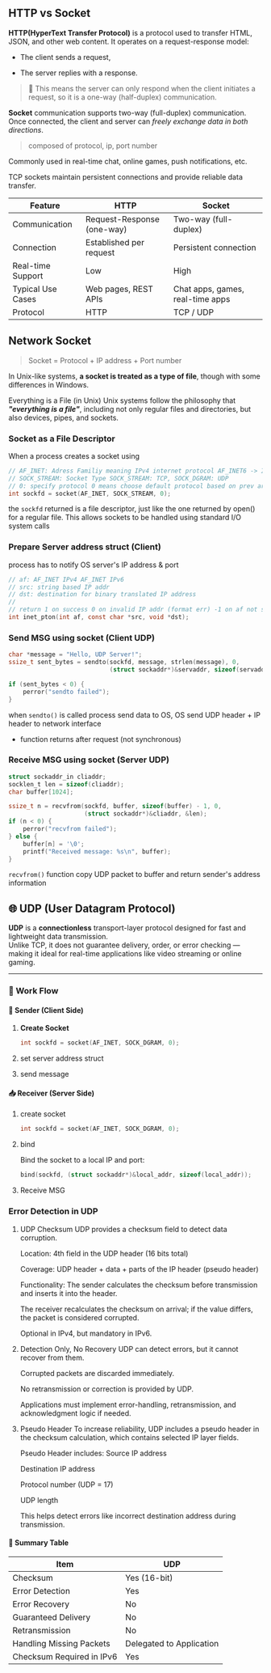 ## HTTP vs Socket

**HTTP(HyperText Transfer Protocol)** is a protocol used to transfer HTML, JSON, and other web content.
It operates on a request-response model:

* The client sends a request,

* The server replies with a response.

> 📌 This means the server can only respond when the client initiates a request,
> so it is a one-way (half-duplex) communication.

**Socket** communication supports two-way (full-duplex) communication.
Once connected, the client and server can *freely exchange data in both directions*.

> composed of protocol, ip, port number

Commonly used in real-time chat, online games, push notifications, etc.

TCP sockets maintain persistent connections and provide reliable data transfer.

| Feature           | HTTP                       | Socket                           |
| ----------------- | -------------------------- | -------------------------------- |
| Communication     | Request-Response (one-way) | Two-way (full-duplex)            |
| Connection        | Established per request    | Persistent connection            |
| Real-time Support | Low                        | High                             |
| Typical Use Cases | Web pages, REST APIs       | Chat apps, games, real-time apps |
| Protocol          | HTTP                       | TCP / UDP                        |


## Network Socket

> Socket = Protocol + IP address + Port number

In Unix-like systems, **a socket is treated as a type of file**, though with some differences in Windows.

Everything is a File (in Unix)
Unix systems follow the philosophy that ***"everything is a file"***, including not only regular files and directories, but also devices, pipes, and sockets.

### Socket as a File Descriptor

When a process creates a socket using

```c
// AF_INET: Adress Familiy meaning IPv4 internet protocol AF_INET6 -> IPv6
// SOCK_STREAM: Socket Type SOCK_STREAM: TCP, SOCK_DGRAM: UDP
// 0: specify protocol 0 means choose default protocol based on prev args in this case TCP
int sockfd = socket(AF_INET, SOCK_STREAM, 0);
```

the `sockfd` returned is a file descriptor, just like the one returned by open() for a regular file. 
This allows sockets to be handled using standard I/O system calls

### Prepare Server address struct (Client)

process has to notify OS server's IP address & port

```c
// af: AF_INET IPv4 AF_INET IPv6
// src: string based IP addr
// dst: destination for binary translated IP address
//
// return 1 on success 0 on invalid IP addr (format err) -1 on af not supported
int inet_pton(int af, const char *src, void *dst);
```

### Send MSG using socket (Client UDP) 

```c
char *message = "Hello, UDP Server!";
ssize_t sent_bytes = sendto(sockfd, message, strlen(message), 0,
                            (struct sockaddr*)&servaddr, sizeof(servaddr));

if (sent_bytes < 0) {
    perror("sendto failed");
}
```

when `sendto()` is called process send data to OS, OS send UDP header + IP header to network interface 

* function returns after request (not synchronous)

### Receive MSG using socket (Server UDP)

```c
struct sockaddr_in cliaddr;
socklen_t len = sizeof(cliaddr);
char buffer[1024];

ssize_t n = recvfrom(sockfd, buffer, sizeof(buffer) - 1, 0,
                     (struct sockaddr*)&cliaddr, &len);
if (n < 0) {
    perror("recvfrom failed");
} else {
    buffer[n] = '\0';
    printf("Received message: %s\n", buffer);
}
```

`recvfrom()` function copy UDP packet to buffer and return sender's address information

## 🌐 UDP (User Datagram Protocol)

**UDP** is a **connectionless** transport-layer protocol designed for fast and lightweight data transmission.  
Unlike TCP, it does not guarantee delivery, order, or error checking — making it ideal for real-time applications like video streaming or online gaming.

---

### 🔄 Work Flow

#### 📨 Sender (Client Side)

1. **Create Socket**
   ```c
   int sockfd = socket(AF_INET, SOCK_DGRAM, 0);
   ```

2. set server address struct

3. send message

#### 📥 Receiver (Server Side)

1. create socket
    ```c
    int sockfd = socket(AF_INET, SOCK_DGRAM, 0);
    ```

2. bind

    Bind the socket to a local IP and port:
    
    ```c
    bind(sockfd, (struct sockaddr*)&local_addr, sizeof(local_addr));
    ```

3. Receive MSG

### Error Detection in UDP

1. UDP Checksum
    UDP provides a checksum field to detect data corruption.

    Location: 4th field in the UDP header (16 bits total)

    Coverage: UDP header + data + parts of the IP header (pseudo header)

    Functionality:
    The sender calculates the checksum before transmission and inserts it into the header.

    The receiver recalculates the checksum on arrival; if the value differs, the packet is considered corrupted.

    Optional in IPv4, but mandatory in IPv6.

2. Detection Only, No Recovery
    UDP can detect errors, but it cannot recover from them.

    Corrupted packets are discarded immediately.

    No retransmission or correction is provided by UDP.

    Applications must implement error-handling, retransmission, and acknowledgment logic if needed.

3. Pseudo Header
    To increase reliability, UDP includes a pseudo header in the checksum calculation, which contains selected IP layer fields.

    Pseudo Header includes:
    Source IP address

    Destination IP address

    Protocol number (UDP = 17)

    UDP length

    This helps detect errors like incorrect destination address during transmission.

#### 📌 Summary Table

| Item                      | UDP                      |
| ------------------------- | ------------------------ |
| Checksum                  | Yes (16-bit)             |
| Error Detection           | Yes                      |
| Error Recovery            | No                       |
| Guaranteed Delivery       | No                       |
| Retransmission            | No                       |
| Handling Missing Packets  | Delegated to Application |
| Checksum Required in IPv6 | Yes                      |


